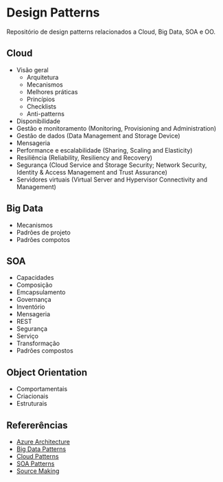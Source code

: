 # Design Patterns
Repositório de design patterns relacionados a Cloud, Big Data, SOA e OO.

## Cloud
- Visão geral
  - Arquitetura
  - Mecanismos
  - Melhores práticas
  - Princípios
  - Checklists
  - Anti-patterns
- Disponibilidade
- Gestão e monitoramento (Monitoring, Provisioning and Administration)
- Gestão de dados (Data Management and Storage Device)
- Mensageria
- Performance e escalabilidade (Sharing, Scaling and Elasticity)
- Resiliência (Reliability, Resiliency and Recovery)
- Segurança (Cloud Service and Storage Security; Network Security, Identity & Access Management and Trust Assurance)
- Servidores virtuais (Virtual Server and Hypervisor Connectivity and Management)

## Big Data
- Mecanismos
- Padrões de projeto
- Padrões compotos

## SOA
- Capacidades
- Composição
- Emcapsulamento
- Governança
- Inventório
- Mensageria
- REST
- Segurança
- Serviço
- Transformação
- Padrões compostos

## Object Orientation
- Comportamentais
- Criacionais
- Estruturais

## Refererências
- <a href="https://docs.microsoft.com/en-us/azure/architecture/">Azure Architecture</a>
- <a href="http://www.bigdatapatterns.org">Big Data Patterns</a>
- <a href="http://www.cloudpatterns.org">Cloud Patterns</a>
- <a href="http://www.soapatterns.org">SOA Patterns</a>
- <a href="https://sourcemaking.com">Source Making</a>
